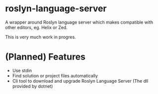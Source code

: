# roslyn-language-server
A wrapper around Roslyn language server which makes compatible with other editors, eg. Helix or Zed.

This is very much work in progres.

# (Planned) Features
- Use stdin
- Find solution or project files automatically
- Cli tool to download and upgrade Roslyn Language Server (The dll provided by dotnet)
